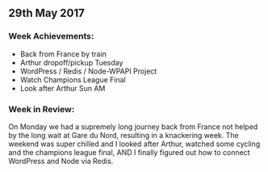 ## 29th May 2017

### Week Achievements:
- Back from France by train
- Arthur dropoff/pickup Tuesday
- WordPress / Redis / Node-WPAPI Project
- Watch Champions League Final
- Look after Arthur Sun AM

### Week in Review:
On Monday we had a supremely long journey back from France not helped by the long wait at Gare du Nord, resulting in a knackering week. The weekend was super chilled and I looked after Arthur, watched some cycling and the champions league final, AND I finally figured out how to connect WordPress and Node via Redis.
